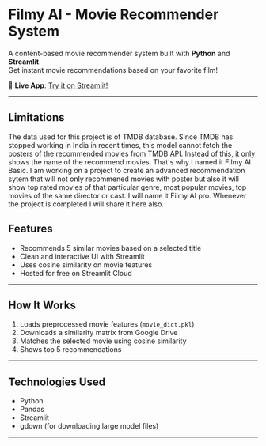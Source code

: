 # Filmy AI - Movie Recommender System

A content-based movie recommender system built with **Python** and **Streamlit**.  
Get instant movie recommendations based on your favorite film!

🔗 **Live App**: [Try it on Streamlit!](https://filmy-ai-basic.streamlit.app)

---

## Limitations

The data used for this project is of TMDB database. Since TMDB has stopped working in India in recent times, this model cannot fetch the posters of the recommended movies from TMDB API. Instead of this, it only shows the name of the recommend movies. 
That's why I named it Filmy AI Basic. 
I am working on a project to create an advanced recommendation sytem that will not only recommened movies with poster but also it will show top rated movies of that particular genre, most 
popular movies, top movies of the same director or cast. I will name it Filmy AI pro. Whenever the project is completed I will share it here also.


##  Features

- Recommends 5 similar movies based on a selected title
- Clean and interactive UI with Streamlit
- Uses cosine similarity on movie features
- Hosted for free on Streamlit Cloud

---

##  How It Works

1. Loads preprocessed movie features (`movie_dict.pkl`)
2. Downloads a similarity matrix from Google Drive
3. Matches the selected movie using cosine similarity
4. Shows top 5 recommendations

---

## Technologies Used

- Python
- Pandas
- Streamlit
- gdown (for downloading large model files)

---
